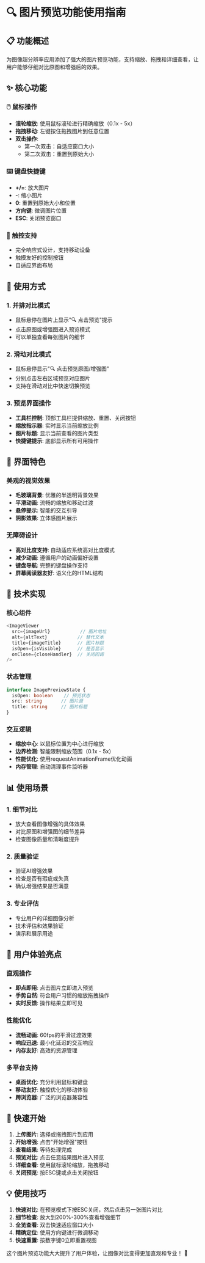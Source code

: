 # 🔍 图片预览功能使用指南

## 📋 功能概述

为图像超分辨率应用添加了强大的图片预览功能，支持缩放、拖拽和详细查看，让用户能够仔细对比原图和增强后的效果。

## ✨ 核心功能

### 🖱️ 鼠标操作
- **滚轮缩放**: 使用鼠标滚轮进行精确缩放（0.1x - 5x）
- **拖拽移动**: 左键按住拖拽图片到任意位置
- **双击操作**: 
  - 第一次双击：自适应窗口大小
  - 第二次双击：重置到原始大小

### ⌨️ 键盘快捷键
- **+/=**: 放大图片
- **-**: 缩小图片
- **0**: 重置到原始大小和位置
- **方向键**: 微调图片位置
- **ESC**: 关闭预览窗口

### 📱 触控支持
- 完全响应式设计，支持移动设备
- 触摸友好的控制按钮
- 自适应界面布局

## 🎯 使用方式

### 1. 并排对比模式
- 鼠标悬停在图片上显示"🔍 点击预览"提示
- 点击原图或增强图进入预览模式
- 可以单独查看每张图片的细节

### 2. 滑动对比模式
- 鼠标悬停显示"🔍 点击预览原图/增强图"
- 分别点击左右区域预览对应图片
- 支持在滑动对比中快速切换预览

### 3. 预览界面操作
- **工具栏控制**: 顶部工具栏提供缩放、重置、关闭按钮
- **缩放指示器**: 实时显示当前缩放比例
- **图片标题**: 显示当前查看的图片类型
- **快捷键提示**: 底部显示所有可用操作

## 🎨 界面特色

### 美观的视觉效果
- **毛玻璃背景**: 优雅的半透明背景效果
- **平滑动画**: 流畅的缩放和移动过渡
- **悬停提示**: 智能的交互引导
- **阴影效果**: 立体感图片展示

### 无障碍设计
- **高对比度支持**: 自动适应系统高对比度模式
- **减少动画**: 遵循用户的动画偏好设置
- **键盘导航**: 完整的键盘操作支持
- **屏幕阅读器友好**: 语义化的HTML结构

## 🔧 技术实现

### 核心组件
```typescript
<ImageViewer
  src={imageUrl}           // 图片地址
  alt={altText}           // 替代文本
  title={imageTitle}      // 图片标题
  isOpen={isVisible}      // 是否显示
  onClose={closeHandler}  // 关闭回调
/>
```

### 状态管理
```typescript
interface ImagePreviewState {
  isOpen: boolean    // 预览状态
  src: string       // 图片源
  title: string     // 图片标题
}
```

### 交互逻辑
- **缩放中心**: 以鼠标位置为中心进行缩放
- **边界检测**: 智能限制缩放范围（0.1x - 5x）
- **性能优化**: 使用requestAnimationFrame优化动画
- **内存管理**: 自动清理事件监听器

## 📊 使用场景

### 1. 细节对比
- 放大查看图像增强的具体效果
- 对比原图和增强图的细节差异
- 检查图像质量和清晰度提升

### 2. 质量验证
- 验证AI增强效果
- 检查是否有瑕疵或失真
- 确认增强结果是否满意

### 3. 专业评估
- 专业用户的详细图像分析
- 技术评估和效果验证
- 演示和展示用途

## 🎯 用户体验亮点

### 直观操作
- **即点即用**: 点击图片立即进入预览
- **手势自然**: 符合用户习惯的缩放拖拽操作
- **实时反馈**: 操作结果立即可见

### 性能优化
- **流畅动画**: 60fps的平滑过渡效果
- **响应迅速**: 最小化延迟的交互响应
- **内存友好**: 高效的资源管理

### 多平台支持
- **桌面优化**: 充分利用鼠标和键盘
- **移动友好**: 触控优化的移动体验
- **跨浏览器**: 广泛的浏览器兼容性

## 🚀 快速开始

1. **上传图片**: 选择或拖拽图片到应用
2. **开始增强**: 点击"开始增强"按钮
3. **查看结果**: 等待处理完成
4. **预览对比**: 点击任意结果图片进入预览
5. **详细查看**: 使用鼠标滚轮缩放，拖拽移动
6. **关闭预览**: 按ESC键或点击关闭按钮

## 💡 使用技巧

1. **快速对比**: 在预览模式下按ESC关闭，然后点击另一张图片对比
2. **细节检查**: 放大到200%-300%查看增强细节
3. **全览查看**: 双击快速适应窗口大小
4. **精确定位**: 使用方向键进行微调移动
5. **快速重置**: 按数字键0立即重置视图

这个图片预览功能大大提升了用户体验，让图像对比变得更加直观和专业！ 🎉
